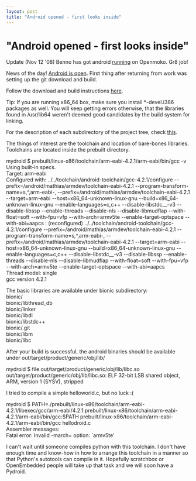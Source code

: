 ```yaml
---
layout: post
title: "Android opened - first looks inside"
---
```

"Android opened - first looks inside"
===
Update (Nov 12 '08) Benno has got android [running][0] on Openmoko. Gr8 job!  
  
News of the day! [Android is open][1]. First thing after returning from work was setting up the git download and build.  
  
Follow the download and build instructions [here][2].  
  
Tip: If you are running x86\_64 box, make sure you install \*-devel.i386 packages as well. You will keep getting errors otherwise, that the libraries found in /usr/lib64 weren't deemed good candidates by the build system for linking.  
  
For the description of each subdirectory of the project tree, check [this][3].  
  
The things of interest are the toolchain and location of bare-bones libraries. Toolchains are located inside the prebuilt directory.  
  
mydroid $ prebuilt/linux-x86/toolchain/arm-eabi-4.2.1/arm-eabi/bin/gcc -v  
Using built-in specs.  
Target: arm-eabi  
Configured with: ../../toolchain/android-toolchain/gcc-4.2.1/configure --prefix=/android/mathias/armdev/toolchain-eabi-4.2.1 --program-transform-name=s,^,arm-eabi-, --prefix=/android/mathias/armdev/toolchain-eabi-4.2.1 --target=arm-eabi --host=x86\_64-unknown-linux-gnu --build=x86\_64-unknown-linux-gnu --enable-languages=c,c++ --disable-libstdc\_\_-v3 --disable-libssp --enable-threads --disable-nls --disable-libmudflap --with-float=soft --with-fpu=vfp --with-arch=armv5te --enable-target-optspace --with-abi=aapcs : (reconfigured) ../../toolchain/android-toolchain/gcc-4.2.1/configure --prefix=/android/mathias/armdev/toolchain-eabi-4.2.1 --program-transform-name=s,^,arm-eabi-, --prefix=/android/mathias/armdev/toolchain-eabi-4.2.1 --target=arm-eabi --host=x86\_64-unknown-linux-gnu --build=x86\_64-unknown-linux-gnu --enable-languages=c,c++ --disable-libstdc\_\_-v3 --disable-libssp --enable-threads --disable-nls --disable-libmudflap --with-float=soft --with-fpu=vfp --with-arch=armv5te --enable-target-optspace --with-abi=aapcs  
Thread model: single  
gcc version 4.2.1  
  
The basic libraries are available under bionic subdirectory:  
bionic/  
bionic/libthread\_db  
bionic/linker  
bionic/libdl  
bionic/libstdc++  
bionic/.git  
bionic/libm  
bionic/libc  
  
After your build is successful, the android binaries should be available under out/target/product/generic/obj/lib/  
  
mydroid $ file out/target/product/generic/obj/lib/libc.so  
out/target/product/generic/obj/lib/libc.so: ELF 32-bit LSB shared object, ARM, version 1 (SYSV), stripped  
  
I tried to compile a simple helloworld.c, but no luck :(  
  
mydroid $ PATH=./prebuilt/linux-x86/toolchain/arm-eabi-4.2.1/libexec/gcc/arm-eabi/4.2.1:prebuilt/linux-x86/toolchain/arm-eabi-4.2.1/arm-eabi/bin/gcc:$PATH prebuilt/linux-x86/toolchain/arm-eabi-4.2.1/arm-eabi/bin/gcc hellodroid.c  
Assembler messages:  
Fatal error: Invalid -march= option: \`armv5te'  
  
I can't wait until someone compiles python with this toolchain. I don't have enough time and know-how in how to arrange this toolchain in a manner so that Python's autotools can compile in it. Hopefully scratchbox or OpenEmbedded people will take up that task and we will soon have a Pydroid.

[0]: http://benno.id.au/blog/2008/11/02/android-on-neo1973
[1]: http://mobile.slashdot.org/mobile/08/10/21/1622200.shtml
[2]: http://source.android.com/download
[3]: http://source.android.com/projects
